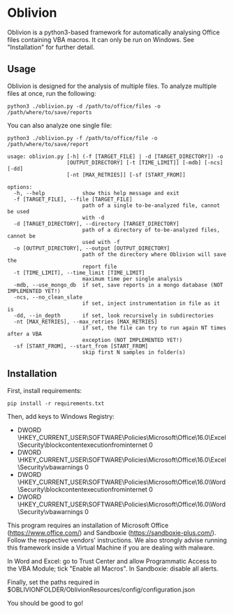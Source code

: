 # Oblivion
Oblivion is a python3-based framework for automatically analysing Office files containing VBA macros. It can only be run on Windows. See "Installation" for further detail.

## Usage

Oblivion is designed for the analysis of multiple files. To analyze multiple files at once, run the following:

`python3 ./oblivion.py -d /path/to/office/files -o /path/where/to/save/reports`

You can also analyze one single file:

`python3 ./oblivion.py -f /path/to/office/file -o /path/where/to/save/report`
```
usage: oblivion.py [-h] (-f [TARGET_FILE] | -d [TARGET_DIRECTORY]) -o
                   [OUTPUT_DIRECTORY] [-t [TIME_LIMIT]] [-mdb] [-ncs] [-dd]
                   [-nt [MAX_RETRIES]] [-sf [START_FROM]]

options:
  -h, --help            show this help message and exit
  -f [TARGET_FILE], --file [TARGET_FILE]
                        path of a single to-be-analyzed file, cannot be used
                        with -d
  -d [TARGET_DIRECTORY], --directory [TARGET_DIRECTORY]
                        path of a directory of to-be-analyzed files, cannot be
                        used with -f
  -o [OUTPUT_DIRECTORY], --output [OUTPUT_DIRECTORY]
                        path of the directory where Oblivion will save the
                        report file
  -t [TIME_LIMIT], --time_limit [TIME_LIMIT]
                        maximum time per single analysis
  -mdb, --use_mongo_db  if set, save reports in a mongo database (NOT IMPLEMENTED YET!)
  -ncs, --no_clean_slate
                        if set, inject instrumentation in file as it is
  -dd, --in_depth       if set, look recursively in subdirectories
  -nt [MAX_RETRIES], --max_retries [MAX_RETRIES]
                        if set, the file can try to run again NT times after a VBA
                        exception (NOT IMPLEMENTED YET!)
  -sf [START_FROM], --start_from [START_FROM]
                        skip first N samples in folder(s)
```


## Installation
First, install requirements:

`pip install -r requirements.txt`

Then, add keys to Windows Registry:
- DWORD \HKEY_CURRENT_USER\SOFTWARE\Policies\Microsoft\Office\16.0\Excel\Security\blockcontentexecutionfrominternet 0
- DWORD \HKEY_CURRENT_USER\SOFTWARE\Policies\Microsoft\Office\16.0\Excel\Security\vbawarnings 0
- DWORD \HKEY_CURRENT_USER\SOFTWARE\Policies\Microsoft\Office\16.0\Word\Security\blockcontentexecutionfrominternet 0
- DWORD \HKEY_CURRENT_USER\SOFTWARE\Policies\Microsoft\Office\16.0\Word\Security\vbawarnings 0

This program requires an installation of Microsoft Office (https://www.office.com/) and Sandboxie (https://sandboxie-plus.com/). Follow the respective vendors' instructions. We also strongly advise running this framework inside a Virtual Machine if you are dealing with malware.

In Word and Excel: go to Trust Center and allow Programmatic Access to the VBA Module; tick "Enable all Macros".
In Sandboxie: disable all alerts.

Finally, set the paths required in $OBLIVIONFOLDER/OblivionResources/config/configuration.json

You should be good to go!
